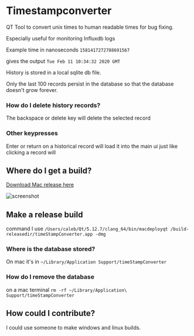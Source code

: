# Timestampconverter
QT Tool to convert unix times to human readable times for bug fixing. 

Especially useful for monitoring Influxdb logs

Example time in nanoseconds `1581417272788691567`

gives the output `Tue Feb 11 10:34:32 2020 GMT`

History is stored in a local sqlite db file.

Only the last 100 records persist in the database so that the database doesn't grow forever. 

### How do I delete history records?
The backspace or delete key will delete the selected record

### Other keypresses
Enter or return on a historical record will load it into the main ui just like clicking a record will


## Where do I get a build?

[Download Mac release here](https://github.com/camccar/timestampconverter/releases)

![screenshot](https://raw.githubusercontent.com/camccar/timestampconverter/master/screenshot.png)

## Make a release build

command I use `/Users/caleb/Qt/5.12.7/clang_64/bin/macdeployqt /build-releasedir/timeStampConverter.app -dmg`

### Where is the database stored?

On mac it's in `~/Library/Application Support/timeStampConverter`

### How do I remove the database
on a mac terminal `rm -rf ~/Library/Application\ Support/timeStampConverter`

## How could I contribute?

I could use someone to make windows and linux builds. 


